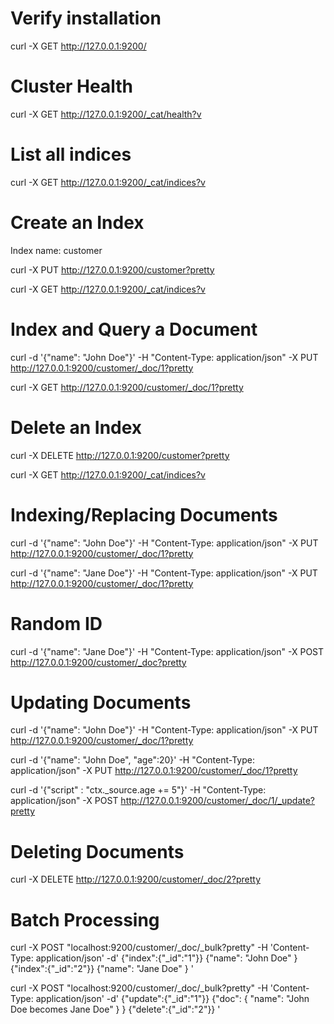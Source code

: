 # Verify installation
curl -X GET http://127.0.0.1:9200/

# Cluster Health
curl -X GET http://127.0.0.1:9200/_cat/health?v

# List all indices
curl -X GET http://127.0.0.1:9200/_cat/indices?v

# Create an Index
Index name: customer

curl -X PUT http://127.0.0.1:9200/customer?pretty

curl -X GET http://127.0.0.1:9200/_cat/indices?v

# Index and Query a Document
curl -d '{"name": "John Doe"}' -H "Content-Type: application/json" -X PUT http://127.0.0.1:9200/customer/_doc/1?pretty

curl -X GET http://127.0.0.1:9200/customer/_doc/1?pretty

# Delete an Index
curl -X DELETE http://127.0.0.1:9200/customer?pretty

curl -X GET http://127.0.0.1:9200/_cat/indices?v

# Indexing/Replacing Documents
curl -d '{"name": "John Doe"}' -H "Content-Type: application/json" -X PUT http://127.0.0.1:9200/customer/_doc/1?pretty

curl -d '{"name": "Jane Doe"}' -H "Content-Type: application/json" -X PUT http://127.0.0.1:9200/customer/_doc/1?pretty

# Random ID
curl -d '{"name": "Jane Doe"}' -H "Content-Type: application/json" -X POST http://127.0.0.1:9200/customer/_doc?pretty

# Updating Documents
curl -d '{"name": "John Doe"}' -H "Content-Type: application/json" -X PUT http://127.0.0.1:9200/customer/_doc/1?pretty

curl -d '{"name": "John Doe", "age":20}' -H "Content-Type: application/json" -X PUT http://127.0.0.1:9200/customer/_doc/1?pretty

curl -d '{"script" : "ctx._source.age += 5"}' -H "Content-Type: application/json" -X POST http://127.0.0.1:9200/customer/_doc/1/_update?pretty

# Deleting Documents
curl -X DELETE http://127.0.0.1:9200/customer/_doc/2?pretty

# Batch Processing
curl -X POST "localhost:9200/customer/_doc/_bulk?pretty" -H 'Content-Type: application/json' -d'
{"index":{"_id":"1"}}
{"name": "John Doe" }
{"index":{"_id":"2"}}
{"name": "Jane Doe" }
'

curl -X POST "localhost:9200/customer/_doc/_bulk?pretty" -H 'Content-Type: application/json' -d'
{"update":{"_id":"1"}}
{"doc": { "name": "John Doe becomes Jane Doe" } }
{"delete":{"_id":"2"}}
'

